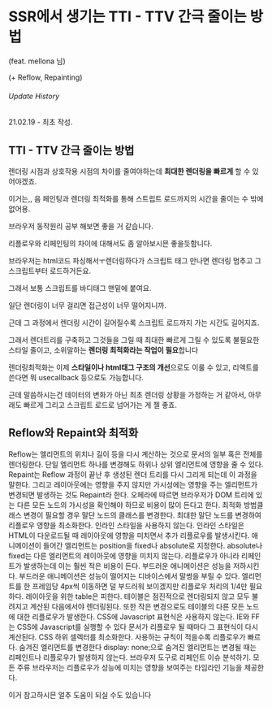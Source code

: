 # SSR에서 생기는 TTI - TTV 간극 줄이는 방법

(feat. mellona 님)

(+ Reflow, Repainting)



###### Update History

21.02.19 - 최초 작성.



## TTI - TTV 간극 줄이는 방법

렌더링 시점과 상호작용 시점의 차이를 줄여야하는데 **최대한 렌더링을 빠르게** 할 수 있어야겠죠.

이거는,, 음 페인팅과 렌더링 최적화를 통해 스트립트 로드까지의 시간을 줄이는 수 밖에 없어용.

브라우저 동작원리 공부 해보면 좋을 거 같습니다.

리플로우와 리페인팅의 차이에 대해서도 좀 알아보시믄 좋을듯함니다.

브라우저는 html코드 파싱해서ㅜ렌더링하다가 스크립트 태그 만나면 렌더링 멈추고 그 스크립트부터 로드하거든요.

그래서 보통 스크립트를 바디태그 맨밑에 붙여요.

일단 렌더링이 너무 걸리면 접근성이 너무 떨어지니까.

근데 그 과정에서 렌더링 시간이 길어질수록 스크립트 로드까지 가는 시간도 길어지죠.

그래서 렌더트리를 구축하고 그것들을 그릴 때 최대한 빠르게 그릴 수 있도록 불필요한 스타일 줄이고,
소위말하는 **렌더링 최적화라는 작업이 필요**합니다

렌더링최적화는 이제 **스타일이나 html태그 구조의 개선**으로도 이룰 수 있고,
리액트를 쓴다면 뭐 usecallback 등으로도 가능합니다.

근데 말씀하시는건 데이터의 변화가 아닌 최초 렌더링 상황을 가정하는 거 같아서,
아무래도 빠르게 그리고 스크립트 로드로 넘어가는 게 젤 좋죠.



## Reflow와 Repaint와 최적화

Reflow는 엘리먼트의 위치나 길이 등을 다시 계산하는 것으로 문서의 일부 혹은 전체를 렌더링한다.
단일 엘리먼트 하나를 변경해도 하위나 상위 엘리먼트에 영향을 줄 수 있다.
Repaint는 Reflow 과정이 끝난 후 생성된 렌더 트리를 다시 그리게 되는데 이 과정을 말한다.
그리고 레이아웃에는 영향을 주지 않지만 가시성에는 영향을 주는 엘리먼트가 변경되면 발생하는 것도 Repaint라 한다.
오페라에 따르면 브라우저가 DOM 트리에 있는 다른 모든 노드의 가시성을 확인해야 하므로 비용이 많이 든다고 한다.
최적화 방법클래스 변경이 필요할 경우 말단 노드의 클래스를 변경한다.
최대한 말단 노드를 변경하여 리플로우 영향을 최소화한다.
인라인 스타일을 사용하지 않는다.
인라인 스타일은 HTML이 다운로드될 때 레이아웃에 영향을 미치면서 추가 리플로우를 발생시킨다.
애니메이션이 들어간 엘리먼트는 position을 fixed나 absolute로 지정한다.
absolute나 fixed는 다른 엘리먼트의 레이아웃에 영향을 미치지 않는다.
리플로우가 아니라 리페인트가 발생하는데 이는 훨씬 적은 비용이 든다.
부드러운 애니메이션은 성능을 저하시킨다.
부드러운 애니메이션은 성능이 떨어지는 디바이스에서 말썽을 부릴 수 있다.
엘리먼트를 한 프레임당 4px씩 이동하면 덜 부드러워 보이겠지만 리플로우 처리의 1/4만 필요하다.
레이아웃을 위한 table은 피한다.
테이블은 점진적으로 렌더링되지 않고 모두 불려지고 계산된 다음에서야 렌더링된다.
또한 작은 변경으로도 테이블의 다른 모든 노드에 대한 리플로우가 발생한다.
CSS에 Javascript 표현식은 사용하지 않는다.
IE와 FF는 CSS에 Javascript를 실행할 수 있다
문서가 리플로우 될 때마다 그 표현식이 다시 계산된다.
CSS 하위 셀렉터를 최소화한다.
사용하는 규칙이 적을수록 리플로우가 빠르다.
숨겨진 엘리먼트를 변경한다
display: none;으로 숨겨진 엘리먼트는 변경될 때는 리페인트나 리플로우가 발생하지 않는다.
브라우저 도구로 리페인트 이슈 분석하기.
모든 주류 브라우저는 리플로우가 성능에 미치는 영향을 보여주는 타임라인 기능을 제공한다.



이거 참고하시믄 얼추 도움이 되실 수도 있습니다